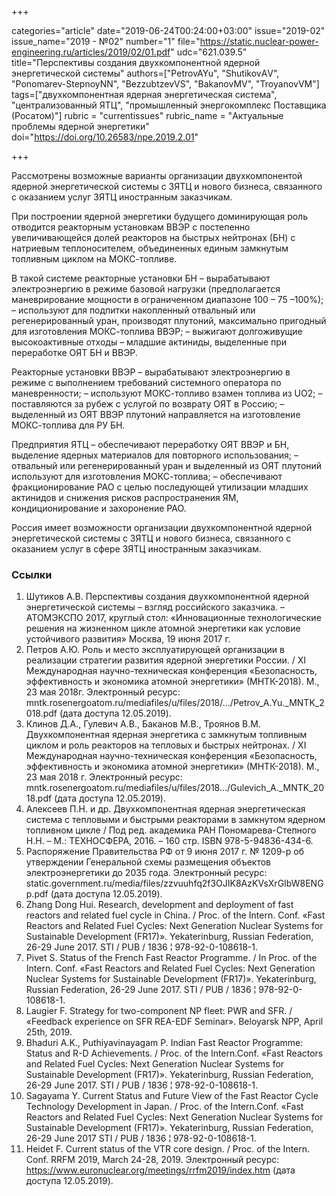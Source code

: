 +++

categories="article"
date="2019-06-24T00:24:00+03:00"
issue="2019-02"
issue_name="2019 - №02"
number="1"
file="https://static.nuclear-power-engineering.ru/articles/2019/02/01.pdf"
udc="621.039.5"
title="Перспективы создания двухкомпонентной ядерной энергетической системы"
authors=["PetrovAYu", "ShutikovАV", "Ponomarev-StepnoyNN", "BezzubtzevVS", "BakanovMV", "TroyanovVM"]
tags=["двухкомпонентная ядерная энергетическая система", "централизованный ЯТЦ", "промышленный энергокомплекс Поставщика (Росатом)"]
rubric = "currentissues"
rubric_name = "Актуальные проблемы ядерной энергетики"
doi="https://doi.org/10.26583/npe.2019.2.01"

+++

Рассмотрены возможные варианты организации двухкомпонентой ядерной энергетической системы с ЗЯТЦ и нового бизнеса, связанного с оказанием услуг ЗЯТЦ иностранным заказчикам.

При построении ядерной энергетики будущего доминирующая роль отводится реакторным установкам ВВЭР с постепенно увеличивающейся долей реакторов на быстрых нейтронах (БН) с натриевым теплоносителем, объединенных единым замкнутым топливным циклом на МОКС-топливе.

В такой системе реакторные установки БН
– вырабатывают электроэнергию в режиме базовой нагрузки (предполагается маневрирование мощности в ограниченном диапазоне 100 – 75 –100%);
– используют для подпитки накопленный отвальный или регенерированный уран, производят плутоний, максимально пригодный для изготовления МОКС-топлива ВВЭР;
– выжигают долгоживущие высокоактивные отходы – младшие актиниды, выделенные при переработке ОЯТ БН и ВВЭР.

Реакторные установки ВВЭР
– вырабатывают электроэнергию в режиме с выполнением требований системного оператора по маневренности;
– используют МОКС-топливо взамен топлива из UO2;
– поставляются за рубеж с услугой по возврату ОЯТ в Россию;
– выделенный из ОЯТ ВВЭР плутоний направляется на изготовление МОКС-топлива для РУ БН.

Предприятия ЯТЦ
– обеспечивают переработку ОЯТ ВВЭР и БН, выделение ядерных материалов для повторного использования;
– отвальный или регенерированный уран и выделенный из ОЯТ плутоний используют для изготовления МОКС-топлива;
– обеспечивают фракционирование РАО c целью последующей утилизации младших актинидов и снижения рисков распространения ЯМ, кондиционирование и захоронение РАО.

Россия имеет возможности организации двухкомпонентной ядерной энергетической системы с ЗЯТЦ и нового бизнеса, связанного с оказанием услуг в сфере ЗЯТЦ иностранным заказчикам.

### Ссылки

1. Шутиков А.В. Перспективы создания двухкомпонентной ядерной энергетической системы – взгляд российского заказчика. – АТОМЭКСПО 2017, круглый стол: «Инновационные технологические решения на жизненном цикле атомной энергетики как условие устойчивого развития» Москва, 19 июня 2017 г.
2. Петров А.Ю. Роль и место эксплуатирующей организации в реализации стратегии развития ядерной энергетики России. / XI Международная научно-техническая конференция «Безопасность, эффективность и экономика атомной энергетики» (МНТК-2018). М., 23 мая 2018г. Электронный ресурс: mntk.rosenergoatom.ru/mediafiles/u/files/2018/…/Petrov_A.Yu._MNTK_2018.pdf (дата доступа 12.05.2019).
3. Клинов Д.А., Гулевич А.В., Баканов М.В., Троянов В.М. Двухкомпонентная ядерная энергетика с замкнутым топливным циклом и роль реакторов на тепловых и быстрых нейтронах. / XI Международная научно-техническая конференция «Безопасность, эффективность и экономика атомной энергетики» (МНТК-2018). М., 23 мая 2018 г. Электронный ресурс: mntk.rosenergoatom.ru/mediafiles/u/files/2018…/Gulevich_A._MNTK_2018.pdf (дата доступа 12.05.2019).
4. Алексеев П.Н. и др. Двухкомпонентная ядерная энергетическая система с тепловыми и быстрыми реакторами в замкнутом ядерном топливном цикле / Под ред. академика РАН Пономарева-Степного Н.Н. – М.: ТЕХНОСФЕРА, 2016. – 160 стр. ISBN 978-5-94836-434-6.
5. Распоряжение Правительства РФ от 9 июня 2017 г. № 1209-р об утверждении Генеральной схемы размещения объектов электроэнергетики до 2035 года. Электронный ресурс: static.government.ru/media/files/zzvuuhfq2f3OJIK8AzKVsXrGIbW8ENGp.pdf (дата доступа 12.05.2019).
6. Zhang Dong Hui. Research, development and deployment of fast reactors and related fuel cycle in China. / Proc. of the Intern. Conf. «Fast Reactors and Related Fuel Cycles: Next Generation Nuclear Systems for Sustainable Development (FR17)». Yekaterinburg, Russian Federation, 26-29 June 2017. STI / PUB / 1836 ¦ 978-92-0-108618-1.
7. Pivet S. Status of the French Fast Reactor Programme. / In Proc. of the Intern. Conf. «Fast Reactors and Related Fuel Cycles: Next Generation Nuclear Systems for Sustainable Development (FR17)». Yekaterinburg, Russian Federation, 26-29 June 2017. STI / PUB / 1836 ¦ 978-92-0-108618-1.
8. Laugier F. Strategy for two-component NP fleet: PWR and SFR. / «Feedback experience on SFR REA-EDF Seminar». Beloyarsk NPP, April 25th, 2019.
9. Bhaduri A.K., Puthiyavinayagam P. Indian Fast Reactor Programme: Status and R-D Achievements. / Proc. of the Intern.Conf. «Fast Reactors and Related Fuel Cycles: Next Generation Nuclear Systems for Sustainable Development (FR17)». Yekaterinburg, Russian Federation, 26-29 June 2017. STI / PUB / 1836 ¦ 978-92-0-108618-1.
10. Sagayama Y. Current Status and Future View of the Fast Reactor Cycle Technology Development in Japan. / Proc. of the Intern.Conf. «Fast Reactors and Related Fuel Cycles: Next Generation Nuclear Systems for Sustainable Development (FR17)». Yekaterinburg, Russian Federation, 26-29 June 2017 STI / PUB / 1836 ¦ 978-92-0-108618-1.
11. Heidet F. Current status of the VTR core design. / Proc. of the Intern. Conf. RRFM 2019, March 24-28, 2019. Электронный ресурс: https://www.euronuclear.org/meetings/rrfm2019/index.htm (дата доступа 12.05.2019).